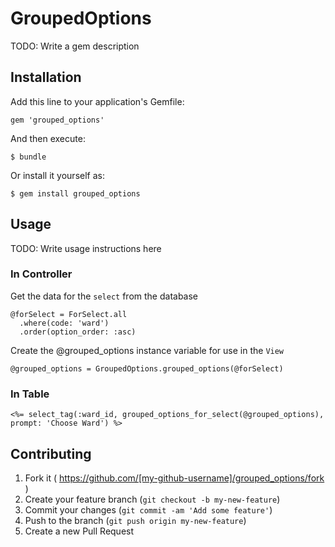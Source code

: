 # GroupedOptions

TODO: Write a gem description

## Installation

Add this line to your application's Gemfile:

    gem 'grouped_options'

And then execute:

    $ bundle

Or install it yourself as:

    $ gem install grouped_options

## Usage

TODO: Write usage instructions here

### In Controller   
Get the data for the `select` from the database      
```
@forSelect = ForSelect.all
  .where(code: 'ward')
  .order(option_order: :asc)
```

Create the @grouped_options instance variable for use in the `View`    
```
@grouped_options = GroupedOptions.grouped_options(@forSelect)
```

### In Table    
```
<%= select_tag(:ward_id, grouped_options_for_select(@grouped_options), prompt: 'Choose Ward') %>
```

## Contributing

1. Fork it ( https://github.com/[my-github-username]/grouped_options/fork )
2. Create your feature branch (`git checkout -b my-new-feature`)
3. Commit your changes (`git commit -am 'Add some feature'`)
4. Push to the branch (`git push origin my-new-feature`)
5. Create a new Pull Request

